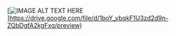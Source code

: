 



[![IMAGE ALT TEXT HERE](https://drive.google.com/file/d/1boY_vbqkF1U3zd2d9n-ZQbDgfA2kgFxq/preview)]https://drive.google.com/file/d/1boY_vbqkF1U3zd2d9n-ZQbDgfA2kgFxq/preview)
